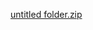 [untitled folder.zip](https://github.com/Manuel219/pyhton-for-gamer/files/9611780/untitled.folder.zip)
